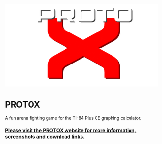 ![PROTOX Logo](https://github.com/Techcrafter/PROTOX/raw/main/docs/images/logo.png)

# PROTOX
A fun arena fighting game for the TI-84 Plus CE graphing calculator.

### [Please visit the PROTOX website for more information, screenshots and download links.](https://techcrafter.github.io/PROTOX)
